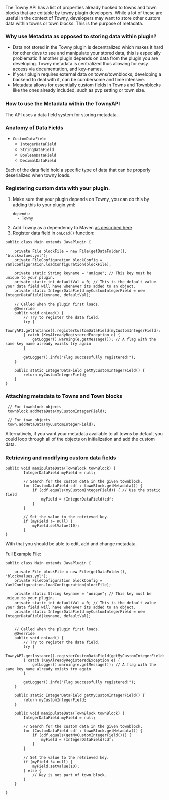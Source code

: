 The Towny API has a list of properties already hooked to towns and town blocks that are editable by towny plugin developers. While a lot of these are useful in the context of Towny, developers may want to store other custom data within towns or town blocks. This is the purpose of metadata.

### Why use Metadata as opposed to storing data within plugin?
* Data not stored in the Towny plugin is decentralized which makes it hard for other devs to see and manipulate your stored data, this is especially problematic if another plugin depends on data from the plugin you are developing. Towny metadata is centralized thus allowing for easy access via documentation, and key-names.
* If your plugin requires external data on towns/townblocks, developing a backend to deal with it, can be cumbersome and time intensive.
* Metadata allows for essentially custom fields in Towns and Townblocks like the ones already included, such as pvp setting or town size.

### How to use the Metadata within the TownyAPI
The API uses a data field system for storing metadata.

### Anatomy of Data Fields
- `CustomDataField`
  - `IntegerDataField`
  - `StringDataField`
  - `BooleanDataField`
  - `DecimalDataField`

Each of the data field hold a specific type of data that can be properly deserialized when towny loads.

### Registering custom data with your plugin.

1) Make sure that your plugin depends on Towny, you can do this by adding this to your plugin.yml:
     ```
     depends:
       - Towny
     ```
2) Add Towny as a dependency to Maven [as described here](https://github.com/TownyAdvanced/Towny/wiki/TownyAPI#getting-started-with-towny-and-your-ide)
3) Register data field in `onLoad()` function:
```
public class Main extends JavaPlugin {

    private File blockFile = new File(getDataFolder(), "blockvalues.yml");
    private FileConfiguration blockConfig = YamlConfiguration.loadConfiguration(blockFile);

    private static String keyname = "unique"; // This key must be unique to your plugin.
    private static int defaultVal = 0; // This is the default value your data field will have whenever its added to an object.
    private static IntegerDataField myCustomIntegerField = new IntegerDataField(keyname, defaultVal);

    // Called when the plugin first loads.
    @Override
    public void onLoad() {
        // Try to register the data field.
        try {
            TownyAPI.getInstance().registerCustomDataField(myCustomIntegerField);
        } catch (KeyAlreadyRegisteredException e) {
            getLogger().warning(e.getMessage()); // A flag with the same key name already exists try again
        }

        getLogger().info("Flag successfully registered!");
    }
    
    public static IntegerDataField getMyCustomIntegerField() {
        return myCustomIntegerField;
    }
}
```
     
### Attaching metadata to Towns and Town blocks
     // For townblock objects
     townblock.addMetaData(myCustomIntegerField);

     // For town objects
     town.addMetaData(myCustomIntegerField);

Alternatively, if you want your metadata available to all towns by default you could loop through all of the objects on initialization and add the custom data.


### Retrieving and modifying custom data fields
```
public void manipulateData(TownBlock townBlock) {
        IntegerDataField myField = null;

        // Search for the custom data in the given townblock.
        for (CustomDataField cdf : townBlock.getMetadata()) {
            if (cdf.equals(myCustomIntegerField)) { // Use the static field
                myField = (IntegerDataField)cdf;
            }
        }

        // Set the value to the retrieved key.
        if (myField != null) {
            myField.setValue(10);
        }
}
```

With that you should be able to edit, add and change metadata.

Full Example File:
```
public class Main extends JavaPlugin {

    private File blockFile = new File(getDataFolder(), "blockvalues.yml");
    private FileConfiguration blockConfig = YamlConfiguration.loadConfiguration(blockFile);

    private static String keyname = "unique"; // This key must be unique to your plugin.
    private static int defaultVal = 0; // This is the default value your data field will have whenever its added to an object.
    private static IntegerDataField myCustomIntegerField = new IntegerDataField(keyname, defaultVal);
    

    // Called when the plugin first loads.
    @Override
    public void onLoad() {
        // Try to register the data field.
        try {
            TownyAPI.getInstance().registerCustomDataField(getMyCustomIntegerField());
        } catch (KeyAlreadyRegisteredException e) {
            getLogger().warning(e.getMessage()); // A flag with the same key name already exists try again
        }

        getLogger().info("Flag successfully registered!");
    }

    public static IntegerDataField getMyCustomIntegerField() {
        return myCustomIntegerField;
    }

    public void manipulateData(TownBlock townBlock) {
        IntegerDataField myField = null;

        // Search for the custom data in the given townblock.
        for (CustomDataField cdf : townBlock.getMetadata()) {
            if (cdf.equals(getMyCustomIntegerField())) {
                myField = (IntegerDataField)cdf;
            }
        }

        // Set the value to the retrieved key.
        if (myField != null) {
            myField.setValue(10);
        } else {
            // Key is not part of town block.
        }
    }

}
```


